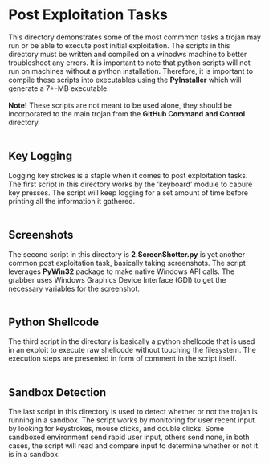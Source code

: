 # Post Exploitation Tasks
This directory demonstrates some of the most commmon tasks a trojan may run or be able to execute post initial exploitation. The scripts in this directory must be written and compiled on a winodws machine to better 
troubleshoot any errors. It is important to note that python scripts will not run on machines without a python installation. Therefore, it is important to compile these scripts into executables using the 
<b>PyInstaller</b> which will generate a 7+-MB executable.<br><br>
<b>Note!</b> These scripts are not meant to be used alone, they should be incorporated to the main trojan from the <b>GitHub Command and Control</b> directory.
<br>
<br>

## Key Logging
Logging key strokes is a staple when it comes to post exploitation tasks. The first script in this directory works by the 'keyboard' module to capure key presses. The script will keep logging for a set amount of time before printing all the information it gathered.
<br>
<br>

## Screenshots
The second script in this directory is <b>2.ScreenShotter.py</b> is yet another common post exploitation task, basically taking screenshots. The script leverages <b>PyWin32</b> package to make native Windows API calls. The grabber uses Windows Graphics Device Interface (GDI) to get the necessary variables for the screenshot.
<br>
<br>

## Python Shellcode
The third script in the directory is basically a python shellcode that is used in an exploit to execute raw shellcode without touching the filesystem. The execution steps are presented in form of comment in the script itself.
<br>
<br>

## Sandbox Detection
The last script in this directory is used to detect whether or not the trojan is running in a sandbox. The script works by monitoring for user recent input by looking for keystrokes, mouse clicks, and double clicks. Some sandboxed environment send rapid user input, others send none, in both cases, the script will read and compare input to determine whether or not it is in a sandbox.
